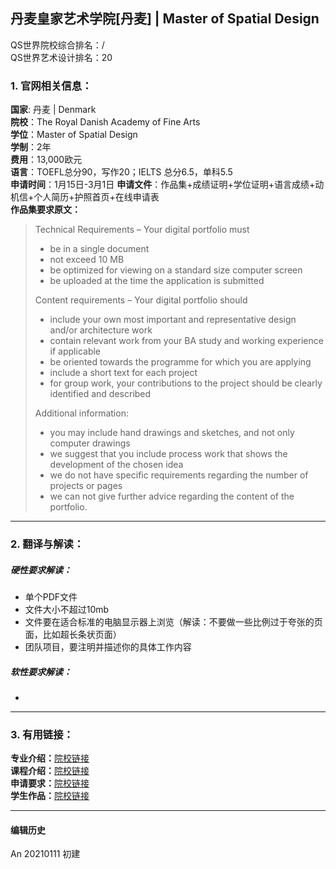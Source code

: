 ## 丹麦皇家艺术学院[丹麦] | Master of Spatial Design

QS世界院校综合排名：/  
QS世界艺术设计排名：20  

### 1. 官网相关信息：

**国家**: 丹麦 | Denmark  
**院校**：The Royal Danish Academy of Fine Arts  
**学位**：Master of Spatial Design  
**学制**：2年  
**费用**：13,000欧元  
**语言**：TOEFL总分90，写作20；IELTS 总分6.5，单科5.5  
**申请时间**：1月15日-3月1日
**申请文件**：作品集+成绩证明+学位证明+语言成绩+动机信+个人简历+护照首页+在线申请表  
**作品集要求原文：**   
> Technical Requirements – Your digital portfolio must
> - be in a single document
> - not exceed 10 MB
> - be optimized for viewing on a standard size computer screen
> - be uploaded at the time the application is submitted
>
> Content requirements – Your digital portfolio should
> - include your own most important and representative design and/or architecture work
> - contain relevant work from your BA study and working experience if applicable
> - be oriented towards the programme for which you are applying
> - include a short text for each project
> - for group work, your contributions to the project should be clearly identified and described
>
> Additional information:
> - you may include hand drawings and sketches, and not only computer drawings
> - we suggest that you include process work that shows the development of the chosen idea
> - we do not have specific requirements regarding the number of projects or pages
> - we can not give further advice regarding the content of the portfolio.



---


### 2. 翻译与解读：

##### 硬性要求解读：
- 单个PDF文件
- 文件大小不超过10mb
- 文件要在适合标准的电脑显示器上浏览（解读：不要做一些比例过于夸张的页面，比如超长条状页面）
- 团队项目，要注明并描述你的具体工作内容  


##### 软性要求解读：
-


---


### 3. 有用链接：

**专业介绍：**[院校链接](https://royaldanishacademy.com/programme/spatial-design-0)  
**课程介绍：**[院校链接](https://royaldanishacademy.com/programme/spatial-design-perception-and-detail/about-programme)  
**申请要求：**[院校链接](https://royaldanishacademy.com/procedure-ma-design)  
**学生作品：**[院校链接](https://kglakademi.dk/kandidatprofiler?title=&subject-area=&year=All&study_program=4129&field_received_award_value=All)


---


#### 编辑历史

An 20210111 初建  
